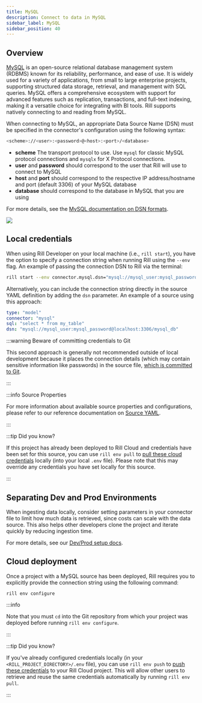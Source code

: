 ```yaml
---
title: MySQL
description: Connect to data in MySQL
sidebar_label: MySQL
sidebar_position: 40
---
```


<!-- WARNING: There are links to this page in source code. If you move it, find and replace the links and consider adding a redirect in docusaurus.config.js. -->

## Overview

[MySQL](https://dev.mysql.com/doc/refman/8.0/en/introduction.html) is an open-source relational database management system (RDBMS) known for its reliability, performance, and ease of use. It is widely used for a variety of applications, from small to large enterprise projects, supporting structured data storage, retrieval, and management with SQL queries. MySQL offers a comprehensive ecosystem with support for advanced features such as replication, transactions, and full-text indexing, making it a versatile choice for integrating with BI tools. Rill supports natively connecting to and reading from MySQL.

When connecting to MySQL, an appropriate Data Source Name (DSN) must be specified in the connector's configuration using the following syntax:

```bash
<scheme>://<user>:<password>@<host>:<port>/<database>
```
- **scheme** The transport protocol to use. Use `mysql` for classic MySQL protocol connections and  `mysqlx` for X Protocol connections.
- **user** and **password** should correspond to the user that Rill will use to connect to MySQL
- **host** and **port** should correspond to the respective IP address/hostname and port (default 3306) of your MySQL database
- **database** should correspond to the database in MySQL that you are using

For more details, see the [MySQL documentation on DSN formats](https://dev.mysql.com/doc/refman/8.4/en/connecting-using-uri-or-key-value-pairs.html#connecting-using-uri).

<img src='/img/reference/connectors/mysql/mysql.png' class='centered' />
<br />

## Local credentials

When using Rill Developer on your local machine (i.e., `rill start`), you have the option to specify a connection string when running Rill using the `--env` flag.
An example of passing the connection DSN to Rill via the terminal:

```bash
rill start --env connector.mysql.dsn="mysql://mysql_user:mysql_password@localhost:3306/mysql_db"
```

Alternatively, you can include the connection string directly in the source YAML definition by adding the `dsn` parameter.
An example of a source using this approach:

```yaml
type: "model"
connector: "mysql"
sql: "select * from my_table"
dsn: "mysql://mysql_user:mysql_password@localhost:3306/mysql_db"
```

:::warning Beware of committing credentials to Git

This second approach is generally not recommended outside of local development because it places the connection details (which may contain sensitive information like passwords) in the source file, <u>which is committed to Git</u>.

:::

:::info Source Properties

For more information about available source properties and configurations, please refer to our reference documentation on [Source YAML](/reference/project-files/index.md).

:::

:::tip Did you know?

If this project has already been deployed to Rill Cloud and credentials have been set for this source, you can use `rill env pull` to [pull these cloud credentials](/connect/credentials.md#rill-env-pull) locally (into your local `.env` file). Please note that this may override any credentials you have set locally for this source.

:::

## Separating Dev and Prod Environments

When ingesting data locally, consider setting parameters in your connector file to limit how much data is retrieved, since costs can scale with the data source. This also helps other developers clone the project and iterate quickly by reducing ingestion time.

For more details, see our [Dev/Prod setup docs](/connect/templating).

## Cloud deployment

Once a project with a MySQL source has been deployed, Rill requires you to explicitly provide the connection string using the following command:

```
rill env configure
```

:::info

Note that you must `cd` into the Git repository from which your project was deployed before running `rill env configure`.

:::

:::tip Did you know?

If you've already configured credentials locally (in your `<RILL_PROJECT_DIRECTORY>/.env` file), you can use `rill env push` to [push these credentials](/connect/credentials.md#rill-env-push) to your Rill Cloud project. This will allow other users to retrieve and reuse the same credentials automatically by running `rill env pull`.

:::